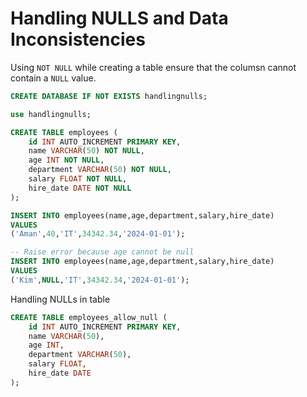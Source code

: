 # Handling NULLS and Data Inconsistencies

Using `NOT NULL` while creating a table ensure that the columsn cannot contain a `NULL` value.

```sql
CREATE DATABASE IF NOT EXISTS handlingnulls;

use handlingnulls;

CREATE TABLE employees (
    id INT AUTO_INCREMENT PRIMARY KEY,
    name VARCHAR(50) NOT NULL,
    age INT NOT NULL,
    department VARCHAR(50) NOT NULL,
    salary FLOAT NOT NULL,
    hire_date DATE NOT NULL
);

INSERT INTO employees(name,age,department,salary,hire_date) 
VALUES
('Aman',40,'IT',34342.34,'2024-01-01');

-- Raise error because age cannot be null
INSERT INTO employees(name,age,department,salary,hire_date) 
VALUES
('Kim',NULL,'IT',34342.34,'2024-01-01');

```

Handling NULLs in table

```sql
CREATE TABLE employees_allow_null (
    id INT AUTO_INCREMENT PRIMARY KEY,
    name VARCHAR(50),
    age INT,
    department VARCHAR(50),
    salary FLOAT,
    hire_date DATE
);
```